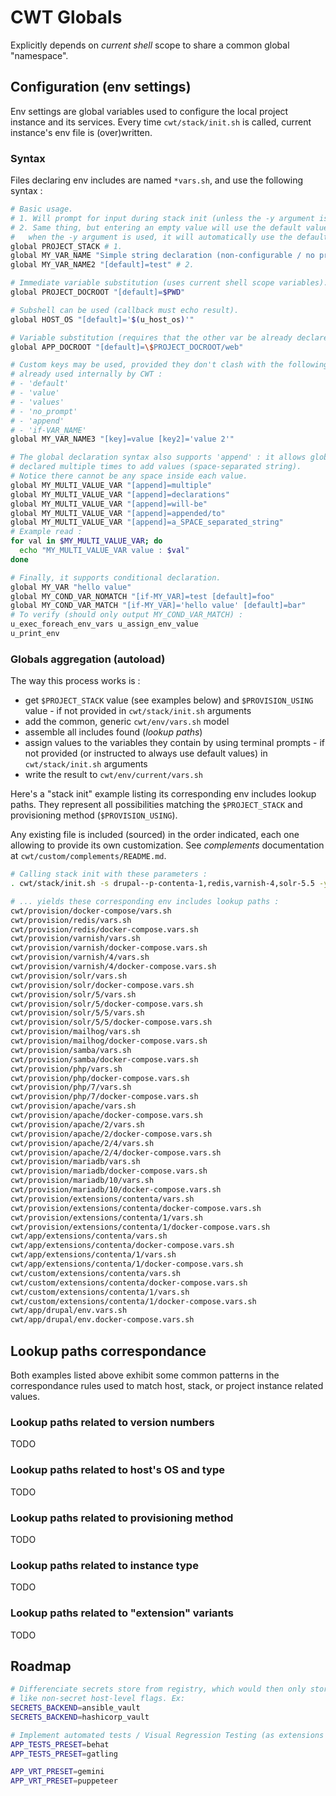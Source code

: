 # CWT Globals

Explicitly depends on *current shell* scope to share a common global "namespace".

## Configuration (env settings)

Env settings are global variables used to configure the local project instance and its services. Every time `cwt/stack/init.sh` is called, current instance's env file is (over)written.

### Syntax

Files declaring env includes are named `*vars.sh`, and use the following syntax :

```sh
# Basic usage.
# 1. Will prompt for input during stack init (unless the -y argument is used).
# 2. Same thing, but entering an empty value will use the default value. Also,
#   when the -y argument is used, it will automatically use the default.
global PROJECT_STACK # 1.
global MY_VAR_NAME "Simple string declaration (non-configurable / no prompt to customize during init)"
global MY_VAR_NAME2 "[default]=test" # 2.

# Immediate variable substitution (uses current shell scope variables).
global PROJECT_DOCROOT "[default]=$PWD"

# Subshell can be used (callback must echo result).
global HOST_OS "[default]='$(u_host_os)'"

# Variable substitution (requires that the other var be already declared).
global APP_DOCROOT "[default]=\$PROJECT_DOCROOT/web"

# Custom keys may be used, provided they don't clash with the following keys
# already used internally by CWT :
# - 'default'
# - 'value'
# - 'values'
# - 'no_prompt'
# - 'append'
# - 'if-VAR_NAME'
global MY_VAR_NAME3 "[key]=value [key2]='value 2'"

# The global declaration syntax also supports 'append' : it allows globals to be
# declared multiple times to add values (space-separated string).
# Notice there cannot be any space inside each value.
global MY_MULTI_VALUE_VAR "[append]=multiple"
global MY_MULTI_VALUE_VAR "[append]=declarations"
global MY_MULTI_VALUE_VAR "[append]=will-be"
global MY_MULTI_VALUE_VAR "[append]=appended/to"
global MY_MULTI_VALUE_VAR "[append]=a_SPACE_separated_string"
# Example read :
for val in $MY_MULTI_VALUE_VAR; do
  echo "MY_MULTI_VALUE_VAR value : $val"
done

# Finally, it supports conditional declaration.
global MY_VAR "hello value"
global MY_COND_VAR_NOMATCH "[if-MY_VAR]=test [default]=foo"
global MY_COND_VAR_MATCH "[if-MY_VAR]='hello value' [default]=bar"
# To verify (should only output MY_COND_VAR_MATCH) :
u_exec_foreach_env_vars u_assign_env_value
u_print_env
```

### Globals aggregation (autoload)

The way this process works is :

- get `$PROJECT_STACK` value (see examples below) and `$PROVISION_USING` value - if not provided in `cwt/stack/init.sh` arguments
- add the common, generic `cwt/env/vars.sh` model
- assemble all includes found (*lookup paths*)
- assign values to the variables they contain by using terminal prompts - if not provided (or instructed to always use default values) in `cwt/stack/init.sh` arguments
- write the result to `cwt/env/current/vars.sh`

Here's a "stack init" example listing its corresponding env includes lookup paths. They represent all possibilities matching the `$PROJECT_STACK` and provisioning method (`$PROVISION_USING`).

Any existing file is included (sourced) in the order indicated, each one allowing to provide its own customization. See *complements* documentation at `cwt/custom/complements/README.md`.

```sh
# Calling stack init with these parameters :
. cwt/stack/init.sh -s drupal--p-contenta-1,redis,varnish-4,solr-5.5 -y

# ... yields these corresponding env includes lookup paths :
cwt/provision/docker-compose/vars.sh
cwt/provision/redis/vars.sh
cwt/provision/redis/docker-compose.vars.sh
cwt/provision/varnish/vars.sh
cwt/provision/varnish/docker-compose.vars.sh
cwt/provision/varnish/4/vars.sh
cwt/provision/varnish/4/docker-compose.vars.sh
cwt/provision/solr/vars.sh
cwt/provision/solr/docker-compose.vars.sh
cwt/provision/solr/5/vars.sh
cwt/provision/solr/5/docker-compose.vars.sh
cwt/provision/solr/5/5/vars.sh
cwt/provision/solr/5/5/docker-compose.vars.sh
cwt/provision/mailhog/vars.sh
cwt/provision/mailhog/docker-compose.vars.sh
cwt/provision/samba/vars.sh
cwt/provision/samba/docker-compose.vars.sh
cwt/provision/php/vars.sh
cwt/provision/php/docker-compose.vars.sh
cwt/provision/php/7/vars.sh
cwt/provision/php/7/docker-compose.vars.sh
cwt/provision/apache/vars.sh
cwt/provision/apache/docker-compose.vars.sh
cwt/provision/apache/2/vars.sh
cwt/provision/apache/2/docker-compose.vars.sh
cwt/provision/apache/2/4/vars.sh
cwt/provision/apache/2/4/docker-compose.vars.sh
cwt/provision/mariadb/vars.sh
cwt/provision/mariadb/docker-compose.vars.sh
cwt/provision/mariadb/10/vars.sh
cwt/provision/mariadb/10/docker-compose.vars.sh
cwt/provision/extensions/contenta/vars.sh
cwt/provision/extensions/contenta/docker-compose.vars.sh
cwt/provision/extensions/contenta/1/vars.sh
cwt/provision/extensions/contenta/1/docker-compose.vars.sh
cwt/app/extensions/contenta/vars.sh
cwt/app/extensions/contenta/docker-compose.vars.sh
cwt/app/extensions/contenta/1/vars.sh
cwt/app/extensions/contenta/1/docker-compose.vars.sh
cwt/custom/extensions/contenta/vars.sh
cwt/custom/extensions/contenta/docker-compose.vars.sh
cwt/custom/extensions/contenta/1/vars.sh
cwt/custom/extensions/contenta/1/docker-compose.vars.sh
cwt/app/drupal/env.vars.sh
cwt/app/drupal/env.docker-compose.vars.sh
```

## Lookup paths correspondance

Both examples listed above exhibit some common patterns in the correspondance rules used to match host, stack, or project instance related values.

### Lookup paths related to version numbers

TODO

### Lookup paths related to host's OS and type

TODO

### Lookup paths related to provisioning method

TODO

### Lookup paths related to instance type

TODO

### Lookup paths related to "extension" variants

TODO

## Roadmap

```sh
# Differenciate secrets store from registry, which would then only store things
# like non-secret host-level flags. Ex:
SECRETS_BACKEND=ansible_vault
SECRETS_BACKEND=hashicorp_vault

# Implement automated tests / Visual Regression Testing (as extensions ?) - ex:
APP_TESTS_PRESET=behat
APP_TESTS_PRESET=gatling

APP_VRT_PRESET=gemini
APP_VRT_PRESET=puppeteer
```
